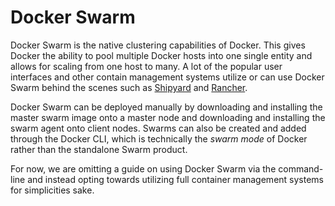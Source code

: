 # Docker Swarm

Docker Swarm is the native clustering capabilities of Docker. This gives Docker the ability to pool multiple Docker hosts into one single entity and allows for scaling from one host to many. A lot of the popular user interfaces and other contain management systems utilize or can use Docker Swarm behind the scenes such as [Shipyard][shipyard] and [Rancher][rancher].

Docker Swarm can be deployed manually by downloading and installing the master swarm image onto a master node and downloading and installing the swarm agent onto client nodes. Swarms can also be created and added through the Docker CLI, which is technically the _swarm mode_ of Docker rather than the standalone Swarm product.

For now, we are omitting a guide on using Docker Swarm via the command-line and instead opting towards utilizing full container management systems for simplicities sake.

[shipyard]: https://shipyard-project.com/
[rancher]: http://rancher.com/
